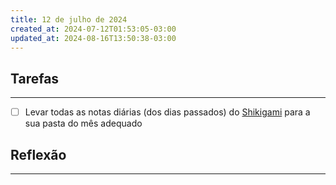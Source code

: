 ```yaml
---
title: 12 de julho de 2024
created_at: 2024-07-12T01:53:05-03:00
updated_at: 2024-08-16T13:50:38-03:00
---
```

## Tarefas
---
- [ ] Levar todas as notas diárias (dos dias passados) do [Shikigami](../api/sementes/2024/07/07/Shikigami.md) para a sua pasta do mês adequado

##  Reflexão
---
